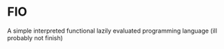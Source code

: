 # FIO
A simple interpreted functional lazily evaluated programming language (ill probably not finish)
